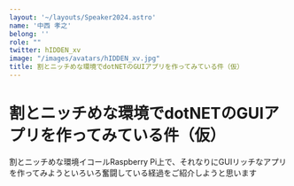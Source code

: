 ```yaml
---
layout: '~/layouts/Speaker2024.astro'
name: '中西 孝之'
belong: ''
role: ""
twitter: hIDDEN_xv
image: "/images/avatars/hIDDEN_xv.jpg"
title: 割とニッチめな環境でdotNETのGUIアプリを作ってみている件（仮）	
---
```


# 割とニッチめな環境でdotNETのGUIアプリを作ってみている件（仮）	

割とニッチめな環境イコールRaspberry Pi上で、それなりにGUIリッチなアプリを作ってみようといろいろ奮闘している経過をご紹介しようと思います